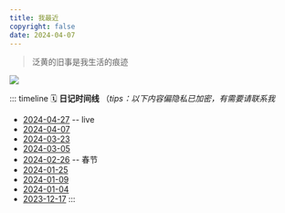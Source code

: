 ```yaml
---
title: 我最近
copyright: false
date: 2024-04-07
---
```


> 泛黄的旧事是我生活的痕迹

<img src="./image/now.jpg">

::: timeline
🗓️ **日记时间线** （_tips：以下内容偏隐私已加密，有需要请联系我_

- [2024-04-27](/post/20240427) -- live
- [2024-04-07](/post/20240407)
- [2024-03-23](/post/3)
- [2024-03-05](/post/2)
- [2024-02-26](/post/20240226) -- 春节
- [2024-01-25](/post/4)
- [2024-01-09](/post/50573)
- [2024-01-04](/post/76)
- [2023-12-17](/post/44361)
  :::
